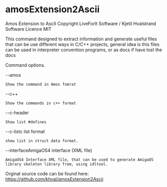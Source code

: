# amosExtension2Ascii

Amos Extension to AscII
Copyright LiveForIt Software / Kjetil Hvalstrand
Software Licence MIT

This command designed to extract information and generate useful files that can be use
different ways in C/C++ projects, general idea is this files can be used in interpreter
convention programs, or as docs if have lost the docs

Command options.

--amos

	Show the command in Amos fomrat

--c++

	Show the commands in c++ format

--c-header

	Show list #defines

--c-listc list format

	show list in struct data format.

--interfaceAmigaOS4 interface (XML file)

	AmigaOS4 Interface XML file, that can be used to generate AmigaOS library skeleton library from, using idltool.

Orginal source code can be found here:
https://github.com/khval/amosExtension2Ascii
